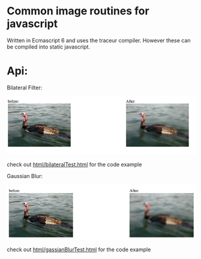 Common image routines for javascript
========
Written in Ecmascript 6 and uses the traceur compiler.
However these can be compiled into static javascript.



Api:
========
Bilateral Filter:

  ![Bilateral filter](/imgs/bilateralExample.png?raw=true "Bilateral Filter")
  
  check out [ html/bilateralTest.html](https://m0ose.github.io/imageRoutines/html/bilateralTest.html) for the code example


Gaussian Blur:

  ![Bilateral filter](/imgs/gaussBlurExample.png?raw=true "Bilateral Filter")
  
  check out [ html/gassianBlurTest.html](https://m0ose.github.io/imageRoutines/html/gassianBlurTest.html) for the code example    
